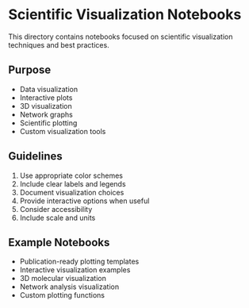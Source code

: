 # Scientific Visualization Notebooks

This directory contains notebooks focused on scientific visualization techniques and best practices.

## Purpose
- Data visualization
- Interactive plots
- 3D visualization
- Network graphs
- Scientific plotting
- Custom visualization tools

## Guidelines
1. Use appropriate color schemes
2. Include clear labels and legends
3. Document visualization choices
4. Provide interactive options when useful
5. Consider accessibility
6. Include scale and units

## Example Notebooks
- Publication-ready plotting templates
- Interactive visualization examples
- 3D molecular visualization
- Network analysis visualization
- Custom plotting functions 